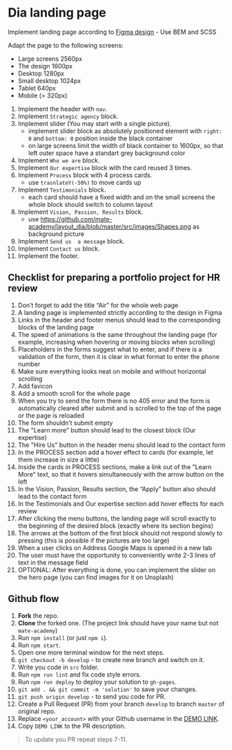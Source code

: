 # Dia landing page

Implement landing page according to [Figma design](<https://www.figma.com/file/7qwsWggv9BAxMi2VPhBuPr/Air-(formerly-Dia)?node-id=9138%3A35>) - Use BEM and SCSS

Adapt the page to the following screens:

- Large screens 2560px
- The design 1600px
- Desktop 1280px
- Small desktop 1024px
- Tablet 640px
- Mobile (> 320px)

1. Implement the header with `nav`.
1. Implement `Strategic agency` block.
1. Implement slider (You may start with a single picture).
   - implement slider block as absolutely positioned element with `right: 0` and `bottom: 0` position inside the black container
   - on large screens limit the width of black container to 1600px, so that left outer space have a standart grey background color
1. Implement `Who we are` block.
1. Implement `Our expertise` block with the card reused 3 times.
1. Implement `Process` block with 4 process cards.
   - use `trasnlateY(-50%)` to move cards up
1. Implement `Testimonials` block.
   - each card should have a fixed width and on the small screens the whole block should switch to column layout
1. Implement `Vision, Passion, Results` block.
   - use https://github.com/mate-academy/layout_dia/blob/master/src/images/Shapes.png as background picture
1. Implement `Send us  a message` block.
1. Implement `Contact us` block.
1. Implement the footer.

## Checklist for preparing a portfolio project for HR review

1. Don’t forget to add the title “Air” for the whole web page
2. A landing page is implemented strictly according to the design in Figma
3. Links in the header and footer menus should lead to the corresponding blocks of the landing page
4. The speed of animations is the same throughout the landing page (for example, increasing when hovering or moving blocks when scrolling)
5. Placeholders in the forms suggest what to enter, and if there is a validation of the form, then it is clear in what format to enter the phone number
6. Make sure everything looks neat on mobile and without horizontal scrolling
7. Add favicon
8. Add a smooth scroll for the whole page
9. When you try to send the form there is no 405 error and the form is automatically cleared after submit and is scrolled to the top of the page or the page is reloaded
10. The form shouldn’t submit empty
11. The "Learn more" button should lead to the closest block (Our expertise)
12. The "Hire Us" button in the header menu should lead to the contact form
13. In the PROCESS section add a hover effect to cards (for example, let them increase in size a little)
14. Inside the cards in PROCESS sections, make a link out of the "Learn More" text, so that it hovers simultaneously with the arrow button on the left
15. In the Vision, Passion, Results section, the “Apply” button also should lead to the contact form
16. In the Testimonials and Our expertise section add hover effects for each review
17. After clicking the menu buttons, the landing page will scroll exactly to the beginning of the desired block (exactly where its section begins)
18. The arrows at the bottom of the first block should not respond slowly to pressing (this is possible if the pictures are too large)
19. When a user clicks on Address Google Maps is opened in a new tab
20. The user must have the opportunity to conveniently write 2-3 lines of text in the message field
21. OPTIONAL: After everything is done, you can implement the slider on the hero page (you can find images for it on Unsplash)

## Github flow

1. **Fork** the repo.
2. **Clone** the forked one. (The project link should have your name but not `mate-academy`)
3. Run `npm install` (or just `npm i`).
4. Run `npm start`.
5. Open one more terminal window for the next steps.
6. `git checkout -b develop` - to create new branch and switch on it.
7. Write you code in `src` folder.
8. Run `npm run lint` and fix code style errors.
9. Run `npm run deploy` to deploy your solution to `gh-pages`.
10. `git add . && git commit -m 'solution'` to save your changes.
11. `git push origin develop` - to send you code for PR.
12. Create a Pull Request (PR) from your branch `develop` to branch `master` of original repo.
13. Replace `<your_account>` with your Github username in the
    [DEMO LINK](Vadivel-Babu.github.io/layout_dia/).
14. Copy `DEMO LINK` to the PR description.

> To update you PR repeat steps 7-11.
